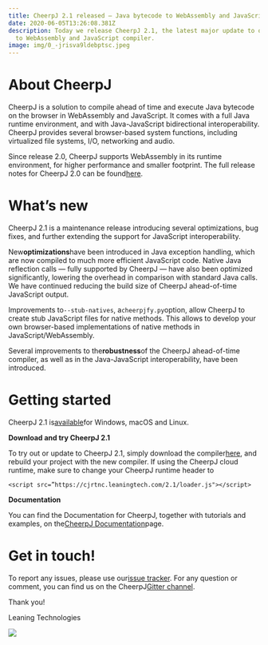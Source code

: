 ```yaml
---
title: CheerpJ 2.1 released — Java bytecode to WebAssembly and JavaScript
date: 2020-06-05T13:26:08.381Z
description: Today we release CheerpJ 2.1, the latest major update to our Java
  to WebAssembly and JavaScript compiler.
image: img/0_-jrisva9ldebptsc.jpeg
---
```

# About CheerpJ

CheerpJ is a solution to compile ahead of time and execute Java bytecode on the browser in WebAssembly and JavaScript. It comes with a full Java runtime environment, and with Java-JavaScript bidirectional interoperability. CheerpJ provides several browser-based system functions, including virtualized file systems, I/O, networking and audio.

Since release 2.0, CheerpJ supports WebAssembly in its runtime environment, for higher performance and smaller footprint. The full release notes for CheerpJ 2.0 can be found[here](https://medium.com/leaningtech/cheerpj-2-0-released-381f6d03e4e).

# What’s new

CheerpJ 2.1 is a maintenance release introducing several optimizations, bug fixes, and further extending the support for JavaScript interoperability.

New**optimizations**have been introduced in Java exception handling, which are now compiled to much more efficient JavaScript code. Native Java reflection calls — fully supported by CheerpJ — have also been optimized significantly, lowering the overhead in comparison with standard Java calls. We have continued reducing the build size of CheerpJ ahead-of-time JavaScript output.

Improvements to`--stub-natives`, a`cheerpjfy.py`option, allow CheerpJ to create stub JavaScript files for native methods. This allows to develop your own browser-based implementations of native methods in JavaScript/WebAssembly.

Several improvements to the**robustness**of the CheerpJ ahead-of-time compiler, as well as in the Java-JavaScript interoperability, have been introduced.

# Getting started

CheerpJ 2.1 is[available](https://www.leaningtech.com/pages/cheerpj.html#Download)for Windows, macOS and Linux.

**Download and try CheerpJ 2.1**

To try out or update to CheerpJ 2.1, simply download the compiler[here](https://www.leaningtech.com/pages/cheerpj.html), and rebuild your project with the new compiler. If using the CheerpJ cloud runtime, make sure to change your CheerpJ runtime header to

`<script src=”https://cjrtnc.leaningtech.com/2.1/loader.js"></script>`

**Documentation**

You can find the Documentation for CheerpJ, together with tutorials and examples, on the[CheerpJ Documentation](https://leaningtech.com/pages/cheerpj.html#Documentation)page.

# Get in touch!

To report any issues, please use our[issue tracker](https://github.com/leaningtech/cheerpj-meta/issues). For any question or comment, you can find us on the CheerpJ[Gitter channel](https://gitter.im/leaningtech/cheerpj).

Thank you!

Leaning Technologies

![](https://miro.medium.com/max/60/1*g3w0atME-P0ST3FIBZcBvA.png?q=20)
